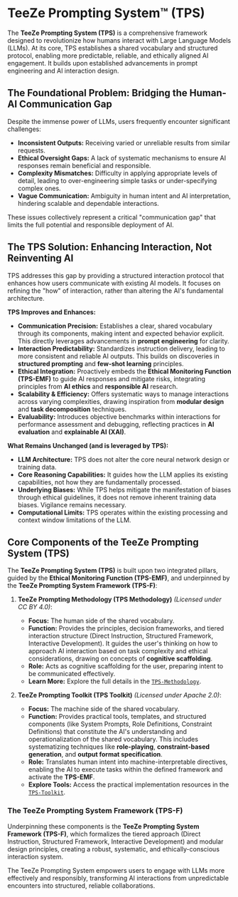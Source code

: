 # TeeZe Prompting System™ (TPS)

The **TeeZe Prompting System (TPS)** is a comprehensive framework designed to revolutionize how humans interact with Large Language Models (LLMs). At its core, TPS establishes a shared vocabulary and structured protocol, enabling more predictable, reliable, and ethically aligned AI engagement. It builds upon established advancements in prompt engineering and AI interaction design.

## The Foundational Problem: Bridging the Human-AI Communication Gap

Despite the immense power of LLMs, users frequently encounter significant challenges:

*   **Inconsistent Outputs:** Receiving varied or unreliable results from similar requests.
*   **Ethical Oversight Gaps:** A lack of systematic mechanisms to ensure AI responses remain beneficial and responsible.
*   **Complexity Mismatches:** Difficulty in applying appropriate levels of detail, leading to over-engineering simple tasks or under-specifying complex ones.
*   **Vague Communication:** Ambiguity in human intent and AI interpretation, hindering scalable and dependable interactions.

These issues collectively represent a critical "communication gap" that limits the full potential and responsible deployment of AI.

## The TPS Solution: Enhancing Interaction, Not Reinventing AI

TPS addresses this gap by providing a structured interaction protocol that enhances how users communicate with existing AI models. It focuses on refining the "how" of interaction, rather than altering the AI's fundamental architecture.

**TPS Improves and Enhances:**

*   **Communication Precision:** Establishes a clear, shared vocabulary through its components, making intent and expected behavior explicit. This directly leverages advancements in **prompt engineering** for clarity.
*   **Interaction Predictability:** Standardizes instruction delivery, leading to more consistent and reliable AI outputs. This builds on discoveries in **structured prompting** and **few-shot learning** principles.
*   **Ethical Integration:** Proactively embeds the **Ethical Monitoring Function (TPS-EMF)** to guide AI responses and mitigate risks, integrating principles from **AI ethics** and **responsible AI** research.
*   **Scalability & Efficiency:** Offers systematic ways to manage interactions across varying complexities, drawing inspiration from **modular design** and **task decomposition** techniques.
*   **Evaluability:** Introduces objective benchmarks within interactions for performance assessment and debugging, reflecting practices in **AI evaluation** and **explainable AI (XAI)**.

**What Remains Unchanged (and is leveraged by TPS):**

*   **LLM Architecture:** TPS does not alter the core neural network design or training data.
*   **Core Reasoning Capabilities:** It guides how the LLM applies its existing capabilities, not how they are fundamentally processed.
*   **Underlying Biases:** While TPS helps mitigate the manifestation of biases through ethical guidelines, it does not remove inherent training data biases. Vigilance remains necessary.
*   **Computational Limits:** TPS operates within the existing processing and context window limitations of the LLM.

## Core Components of the TeeZe Prompting System (TPS)

The **TeeZe Prompting System (TPS)** is built upon two integrated pillars, guided by the **Ethical Monitoring Function (TPS-EMF)**, and underpinned by the **TeeZe Prompting System Framework (TPS-F)**:

1.  **TeeZe Prompting Methodology (TPS Methodology)** *(Licensed under CC BY 4.0)*:
    *   **Focus:** The human side of the shared vocabulary.
    *   **Function:** Provides the principles, decision frameworks, and tiered interaction structure (Direct Instruction, Structured Framework, Interactive Development). It guides the user's thinking on how to approach AI interaction based on task complexity and ethical considerations, drawing on concepts of **cognitive scaffolding**.
    *   **Role:** Acts as cognitive scaffolding for the user, preparing intent to be communicated effectively.
    *   **Learn More:** Explore the full details in the [`TPS-Methodology`](https://github.com/teeze-solutions/TPS/tree/main/TPS-Methodology).

2.  **TeeZe Prompting Toolkit (TPS Toolkit)** *(Licensed under Apache 2.0)*:
    *   **Focus:** The machine side of the shared vocabulary.
    *   **Function:** Provides practical tools, templates, and structured components (like System Prompts, Role Definitions, Constraint Definitions) that constitute the AI's understanding and operationalization of the shared vocabulary. This includes systematizing techniques like **role-playing**, **constraint-based generation**, and **output format specification**.
    *   **Role:** Translates human intent into machine-interpretable directives, enabling the AI to execute tasks within the defined framework and activate the **TPS-EMF**.
    *   **Explore Tools:** Access the practical implementation resources in the [`TPS-Toolkit`](https://github.com/teeze-solutions/TPS/tree/main/TPS-Toolkit).

### The TeeZe Prompting System Framework (TPS-F)

Underpinning these components is the **TeeZe Prompting System Framework (TPS-F)**, which formalizes the tiered approach (Direct Instruction, Structured Framework, Interactive Development) and modular design principles, creating a robust, systematic, and ethically-conscious interaction system.

The TeeZe Prompting System empowers users to engage with LLMs more effectively and responsibly, transforming AI interactions from unpredictable encounters into structured, reliable collaborations.
